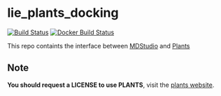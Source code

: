 # lie_plants_docking

[![Build Status](https://travis-ci.org/MD-Studio/lie_plants_docking.svg?branch=master)](https://travis-ci.org/MD-Studio/lie_plants_docking) [![Docker Build Status](https://img.shields.io/docker/build/mdstudio/lie_plants_docking.svg)](https://hub.docker.com/r/mdstudio/lie_plants_docking/)

This repo containts the interface between [MDStudio](https://github.com/MD-Studio/MDStudio) and [Plants](http://www.mnf.uni-tuebingen.de/fachbereiche/pharmazie-und-biochemie/pharmazie/pharmazeutische-chemie/pd-dr-t-exner/research/plants.html)

## Note
**You should request a LICENSE to use PLANTS**, visit the [plants website](http://www.tcd.uni-konstanz.de/plants_download/).
